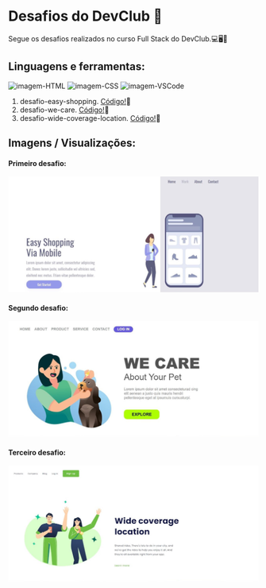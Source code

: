 # Desafios do DevClub 🚀
Segue os desafios realizados no curso Full Stack do DevClub.💻🖥️📱
## Linguagens e ferramentas:
<img alt="imagem-HTML" height="30" width="40" src="https://cdn.jsdelivr.net/gh/devicons/devicon/icons/html5/html5-plain-wordmark.svg" /> <img alt="imagem-CSS" height="30" width="40" src="https://cdn.jsdelivr.net/gh/devicons/devicon/icons/css3/css3-plain-wordmark.svg" /> <img alt="imagem-VSCode" height="30" width="40" src="https://cdn.jsdelivr.net/gh/devicons/devicon/icons/vscode/vscode-original.svg" />

1. desafio-easy-shopping. [Código!](https://github.com/ferreiraitalo/Desafios-Curso-DevClub/tree/main/desafio-easy-shopping)🔗
2. desafio-we-care. [Código!](https://github.com/ferreiraitalo/Desafios-Curso-DevClub/tree/main/desafio-we-care)🔗
3. desafio-wide-coverage-location. [Código!](https://github.com/ferreiraitalo/Desafios-Curso-DevClub/tree/main/desafio-wide-coverage-location)🔗

## Imagens / Visualizações:
#### Primeiro desafio:
![desafio-easy-shopping.](./img/desafio-easy-shopping.jpg)

#### Segundo desafio:
![desafio-we-care.](./img/desafio-we-care.jpg)

#### Terceiro desafio:
![desafio-wide-coverage-location.](./img/desafio-wide-coverage-location.jpg)







